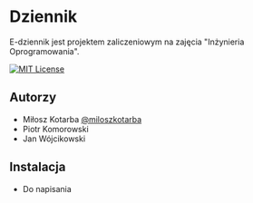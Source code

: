 # Dziennik 

E-dziennik jest projektem zaliczeniowym na zajęcia "Inżynieria Oprogramowania".

[![MIT License](https://img.shields.io/badge/License-MIT-green.svg)](https://choosealicense.com/licenses/mit/)








## Autorzy

- Miłosz Kotarba [@miloszkotarba](https://www.github.com/miloszkotarba)
- Piotr Komorowski
- Jan Wójcikowski


## Instalacja
- Do napisania
    
